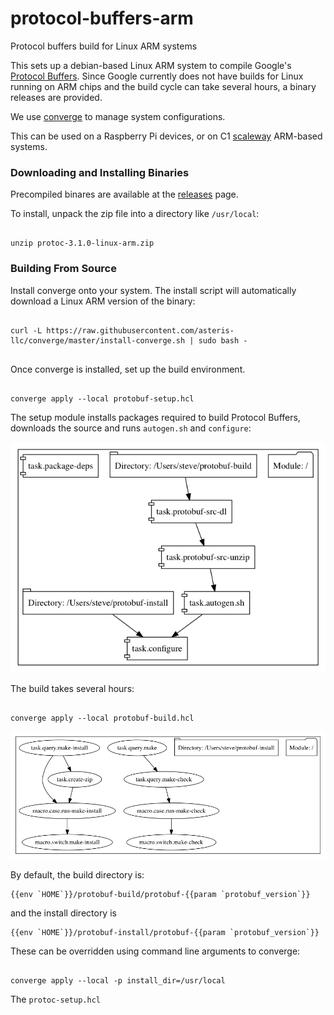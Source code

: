 # protocol-buffers-arm
Protocol buffers build for Linux ARM systems

This sets up a debian-based Linux ARM system to compile
Google's [Protocol Buffers](http://github.com/google/protobuf). Since Google
currently does not have builds for Linux running on ARM chips and the build
cycle can take several hours, a binary releases are provided.

We use [converge](https://github.com/asteris-llc/converge) to manage system
configurations.

This can be used on a Raspberry Pi devices, or on C1 [scaleway](http://scaleway.com)
ARM-based systems.

### Downloading and Installing Binaries

Precompiled binares are available at the [releases](https://github.com/asteris-llc/protocol-buffers-arm/releases) page.


To install, unpack the zip file into a directory like `/usr/local`:

```shell

unzip protoc-3.1.0-linux-arm.zip

```

### Building From Source

Install converge onto your system. The install script will automatically
download a Linux ARM version of the binary:


```shell

curl -L https://raw.githubusercontent.com/asteris-llc/converge/master/install-converge.sh | sudo bash -


```

Once converge is installed, set up the build environment.


```shell

converge apply --local protobuf-setup.hcl

```

The setup module installs packages required to build Protocol Buffers, downloads the source and runs `autogen.sh` and `configure`:

![](graphs/protoc-setup.png)

The build takes several hours:

```shell

converge apply --local protobuf-build.hcl

```

![](graphs/protoc-build.png)

By default, the build directory is:

    {{env `HOME`}}/protobuf-build/protobuf-{{param `protobuf_version`}}
and the install directory is

    {{env `HOME`}}/protobuf-install/protobuf-{{param `protobuf_version`}}

These can be overridden using command line arguments to converge:

```shell

converge apply --local -p install_dir=/usr/local

```

The `protoc-setup.hcl`

